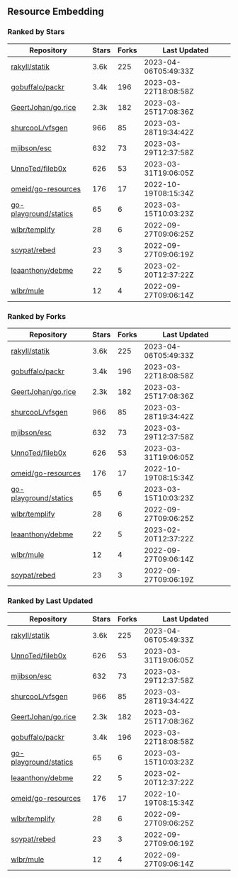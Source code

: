 ## Resource Embedding

### Ranked by Stars

| Repository | Stars | Forks | Last Updated |
|------------|-------|-------|--------------|
| [rakyll/statik](https://github.com/rakyll/statik) | 3.6k | 225 | 2023-04-06T05:49:33Z |
| [gobuffalo/packr](https://github.com/gobuffalo/packr) | 3.4k | 196 | 2023-03-22T18:08:58Z |
| [GeertJohan/go.rice](https://github.com/GeertJohan/go.rice) | 2.3k | 182 | 2023-03-25T17:08:36Z |
| [shurcooL/vfsgen](https://github.com/shurcooL/vfsgen) | 966 | 85 | 2023-03-28T19:34:42Z |
| [mjibson/esc](https://github.com/mjibson/esc) | 632 | 73 | 2023-03-29T12:37:58Z |
| [UnnoTed/fileb0x](https://github.com/UnnoTed/fileb0x) | 626 | 53 | 2023-03-31T19:06:05Z |
| [omeid/go-resources](https://github.com/omeid/go-resources) | 176 | 17 | 2022-10-19T08:15:34Z |
| [go-playground/statics](https://github.com/go-playground/statics) | 65 | 6 | 2023-03-15T10:03:23Z |
| [wlbr/templify](https://github.com/wlbr/templify) | 28 | 6 | 2022-09-27T09:06:25Z |
| [soypat/rebed](https://github.com/soypat/rebed) | 23 | 3 | 2022-09-27T09:06:19Z |
| [leaanthony/debme](https://github.com/leaanthony/debme) | 22 | 5 | 2023-02-20T12:37:22Z |
| [wlbr/mule](https://github.com/wlbr/mule) | 12 | 4 | 2022-09-27T09:06:14Z |

### Ranked by Forks

| Repository | Stars | Forks | Last Updated |
|------------|-------|-------|--------------|
| [rakyll/statik](https://github.com/rakyll/statik) | 3.6k | 225 | 2023-04-06T05:49:33Z |
| [gobuffalo/packr](https://github.com/gobuffalo/packr) | 3.4k | 196 | 2023-03-22T18:08:58Z |
| [GeertJohan/go.rice](https://github.com/GeertJohan/go.rice) | 2.3k | 182 | 2023-03-25T17:08:36Z |
| [shurcooL/vfsgen](https://github.com/shurcooL/vfsgen) | 966 | 85 | 2023-03-28T19:34:42Z |
| [mjibson/esc](https://github.com/mjibson/esc) | 632 | 73 | 2023-03-29T12:37:58Z |
| [UnnoTed/fileb0x](https://github.com/UnnoTed/fileb0x) | 626 | 53 | 2023-03-31T19:06:05Z |
| [omeid/go-resources](https://github.com/omeid/go-resources) | 176 | 17 | 2022-10-19T08:15:34Z |
| [go-playground/statics](https://github.com/go-playground/statics) | 65 | 6 | 2023-03-15T10:03:23Z |
| [wlbr/templify](https://github.com/wlbr/templify) | 28 | 6 | 2022-09-27T09:06:25Z |
| [leaanthony/debme](https://github.com/leaanthony/debme) | 22 | 5 | 2023-02-20T12:37:22Z |
| [wlbr/mule](https://github.com/wlbr/mule) | 12 | 4 | 2022-09-27T09:06:14Z |
| [soypat/rebed](https://github.com/soypat/rebed) | 23 | 3 | 2022-09-27T09:06:19Z |

### Ranked by Last Updated

| Repository | Stars | Forks | Last Updated |
|------------|-------|-------|--------------|
| [rakyll/statik](https://github.com/rakyll/statik) | 3.6k | 225 | 2023-04-06T05:49:33Z |
| [UnnoTed/fileb0x](https://github.com/UnnoTed/fileb0x) | 626 | 53 | 2023-03-31T19:06:05Z |
| [mjibson/esc](https://github.com/mjibson/esc) | 632 | 73 | 2023-03-29T12:37:58Z |
| [shurcooL/vfsgen](https://github.com/shurcooL/vfsgen) | 966 | 85 | 2023-03-28T19:34:42Z |
| [GeertJohan/go.rice](https://github.com/GeertJohan/go.rice) | 2.3k | 182 | 2023-03-25T17:08:36Z |
| [gobuffalo/packr](https://github.com/gobuffalo/packr) | 3.4k | 196 | 2023-03-22T18:08:58Z |
| [go-playground/statics](https://github.com/go-playground/statics) | 65 | 6 | 2023-03-15T10:03:23Z |
| [leaanthony/debme](https://github.com/leaanthony/debme) | 22 | 5 | 2023-02-20T12:37:22Z |
| [omeid/go-resources](https://github.com/omeid/go-resources) | 176 | 17 | 2022-10-19T08:15:34Z |
| [wlbr/templify](https://github.com/wlbr/templify) | 28 | 6 | 2022-09-27T09:06:25Z |
| [soypat/rebed](https://github.com/soypat/rebed) | 23 | 3 | 2022-09-27T09:06:19Z |
| [wlbr/mule](https://github.com/wlbr/mule) | 12 | 4 | 2022-09-27T09:06:14Z |

